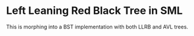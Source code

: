 Left Leaning Red Black Tree in SML
==

This is morphing into a BST implementation with both LLRB
and AVL trees.
